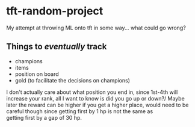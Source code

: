 # tft-random-project
My attempt at throwing ML onto tft in some way... what could go wrong?


## Things to *eventually* track

  - champions
  - items
  - position on board
  - gold (to facilitate the decisions on champions)

I don't actually care about what position you end in, since 1st-4th will increase your rank, all I want to know is did you go up or down?/
Maybe later the reward can be higher if you get a higher place, would need to be careful though since getting first by 1 hp is not the same as\
getting first by a gap of 30 hp.